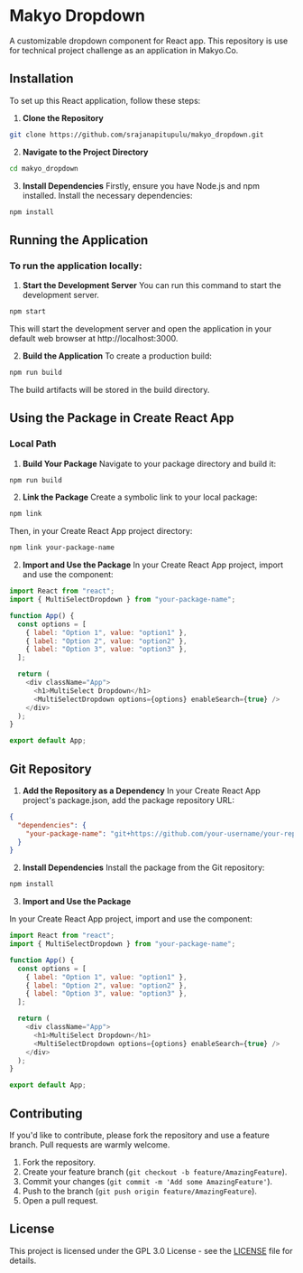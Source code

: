 # Makyo Dropdown

A customizable dropdown component for React app.
This repository is use for technical project challenge as an application in Makyo.Co.

## Installation

To set up this React application, follow these steps:

1. **Clone the Repository**

```bash
git clone https://github.com/srajanapitupulu/makyo_dropdown.git
```

2. **Navigate to the Project Directory**

```bash
cd makyo_dropdown
```

3. **Install Dependencies**
   Firstly, ensure you have Node.js and npm installed. Install the necessary dependencies:

```bash
npm install
```

## Running the Application

### To run the application locally:

1. **Start the Development Server**
   You can run this command to start the development server.

```bash
npm start
```

This will start the development server and open the application in your default web browser at http://localhost:3000.

2. **Build the Application**
   To create a production build:

```bash
npm run build
```

The build artifacts will be stored in the build directory.

## Using the Package in Create React App

### Local Path

1. **Build Your Package**
   Navigate to your package directory and build it:

```bash
npm run build
```

2. **Link the Package**
   Create a symbolic link to your local package:

```bash
npm link
```

Then, in your Create React App project directory:

```bash
npm link your-package-name
```

2. **Import and Use the Package**
   In your Create React App project, import and use the component:

```javascript
import React from "react";
import { MultiSelectDropdown } from "your-package-name";

function App() {
  const options = [
    { label: "Option 1", value: "option1" },
    { label: "Option 2", value: "option2" },
    { label: "Option 3", value: "option3" },
  ];

  return (
    <div className="App">
      <h1>MultiSelect Dropdown</h1>
      <MultiSelectDropdown options={options} enableSearch={true} />
    </div>
  );
}

export default App;
```

## Git Repository

1. **Add the Repository as a Dependency**
   In your Create React App project's package.json, add the package repository URL:

```json
{
  "dependencies": {
    "your-package-name": "git+https://github.com/your-username/your-repo-name.git"
  }
}
```

2. **Install Dependencies**
   Install the package from the Git repository:

```bash
npm install
```

3. **Import and Use the Package**

In your Create React App project, import and use the component:

```javascript
import React from "react";
import { MultiSelectDropdown } from "your-package-name";

function App() {
  const options = [
    { label: "Option 1", value: "option1" },
    { label: "Option 2", value: "option2" },
    { label: "Option 3", value: "option3" },
  ];

  return (
    <div className="App">
      <h1>MultiSelect Dropdown</h1>
      <MultiSelectDropdown options={options} enableSearch={true} />
    </div>
  );
}

export default App;
```

## Contributing

If you'd like to contribute, please fork the repository and use a feature branch. Pull requests are warmly welcome.

1. Fork the repository.
2. Create your feature branch (`git checkout -b feature/AmazingFeature`).
3. Commit your changes (`git commit -m 'Add some AmazingFeature'`).
4. Push to the branch (`git push origin feature/AmazingFeature`).
5. Open a pull request.

## License

This project is licensed under the GPL 3.0 License - see the [LICENSE](LICENSE) file for details.
